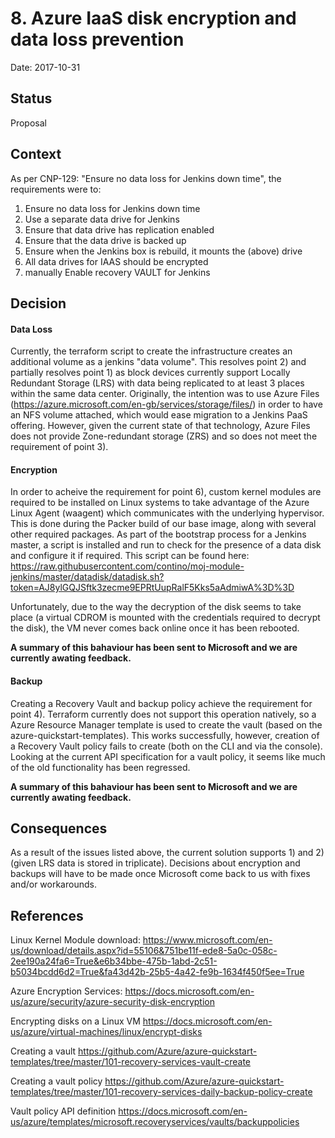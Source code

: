 # 8. Azure IaaS disk encryption and data loss prevention
Date: 2017-10-31

## Status 
Proposal

## Context 

As per CNP-129: "Ensure no data loss for Jenkins down time", the requirements were to:

1.  Ensure no data loss for Jenkins down time
2.  Use a separate data drive for Jenkins
3.  Ensure that data drive has replication enabled
4.  Ensure that the data drive is backed up
5.  Ensure when the Jenkins box is rebuild, it mounts the (above) drive
6.  All data drives for IAAS should be encrypted
7.  manually Enable recovery VAULT for Jenkins

## Decision 

#### Data Loss

Currently, the terraform script to create the infrastructure creates an additional volume as a jenkins "data volume".  This resolves point 2) and partially resolves point 1) as block devices currently support Locally Redundant Storage (LRS) with data being replicated to at least 3 places within the same data center.
Originally, the intention was to use Azure Files (https://azure.microsoft.com/en-gb/services/storage/files/) in order to have an NFS volume attached, which would ease migration to a Jenkins PaaS offering.  However, given the current state of that technology, Azure Files does not provide Zone-redundant storage (ZRS) and so does not meet the requirement of point 3).

#### Encryption

In order to acheive the requirement for point 6), custom kernel modules are required to be installed on Linux systems to take advantage of the Azure Linux Agent (waagent) which communicates with the underlying hypervisor.  This is done during the Packer build of our base image, along with several other required packages.  As part of the bootstrap process for a Jenkins master, a script is installed and run to check for the presence of a data disk and configure it if required.  This script can be found here: https://raw.githubusercontent.com/contino/moj-module-jenkins/master/datadisk/datadisk.sh?token=AJ8ylGQJSftk3zecme9EPRtUupRalF5Kks5aAdmiwA%3D%3D

Unfortunately, due to the way the decryption of the disk seems to take place (a virtual CDROM is mounted with the credentials required to decrypt the disk), the VM never comes back online once it has been rebooted.

**A summary of this bahaviour has been sent to Microsoft and we are currently awating feedback.**


#### Backup

Creating a Recovery Vault and backup policy achieve the requirement for point 4).  Terraform currently does not support this operation natively, so a Azure Resource Manager template is used to create the vault (based on the azure-quickstart-templates).  This works successfully, however, creation of a Recovery Vault policy fails to create (both on the CLI and via the console).  Looking at the current API specification for a vault policy, it seems like much of the old functionality has been regressed.

**A summary of this bahaviour has been sent to Microsoft and we are currently awating feedback.** 


## Consequences

As a result of the issues listed above, the current solution supports 1) and 2) (given LRS data is stored in triplicate).  Decisions about encryption and backups will have to be made once Microsoft come back to us with fixes and/or workarounds.


## References

Linux Kernel Module download:
https://www.microsoft.com/en-us/download/details.aspx?id=55106&751be11f-ede8-5a0c-058c-2ee190a24fa6=True&e6b34bbe-475b-1abd-2c51-b5034bcdd6d2=True&fa43d42b-25b5-4a42-fe9b-1634f450f5ee=True

Azure Encryption Services:
https://docs.microsoft.com/en-us/azure/security/azure-security-disk-encryption

Encrypting disks on a Linux VM
https://docs.microsoft.com/en-us/azure/virtual-machines/linux/encrypt-disks

Creating a vault
https://github.com/Azure/azure-quickstart-templates/tree/master/101-recovery-services-vault-create

Creating a vault policy
https://github.com/Azure/azure-quickstart-templates/tree/master/101-recovery-services-daily-backup-policy-create

Vault policy API definition
https://docs.microsoft.com/en-us/azure/templates/microsoft.recoveryservices/vaults/backuppolicies

